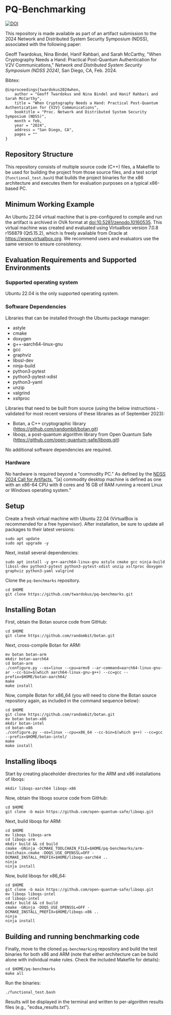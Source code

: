 # PQ-Benchmarking

[![DOI](https://zenodo.org/badge/DOI/10.5281/zenodo.10158032.svg)](https://doi.org/10.5281/zenodo.10158032)

This repository is made available as part of an artifact submission to the 2024 Network and Distributed 
System Security Symposium (NDSS), associated with the following paper:

Geoff Twardokus, Nina Bindel, Hanif Rahbari, and Sarah McCarthy, "When Cryptography Needs a Hand: Practical Post-Quantum Authentication for V2V Communications," _Network and Distributed System Security Symposium (NDSS 2024)_, San Diego, CA, Feb. 2024.

Bibtex:

    @inproceedings{twardokus2024when,
        author = "Geoff Twardokus and Nina Bindel and Hanif Rahbari and Sarah McCarthy",
        title = "When Cryptography Needs a Hand: Practical Post-Quantum Authentication for {V2V} Communications",
        booktitle = "Proc. Network and Distributed System Security Symposium (NDSS)",
        month = feb,
        year = "2024",
        address = "San Diego, CA",
        pages = ""
    }

## Repository Structure
This repository consists of multiple source code (C++) files, a Makefile to be used for building the project from those
source files, and a test script (`functional_test.bash`) that builds the project binaries for the x86 architecture and 
executes them for evaluation purposes on a typical x86-based PC.

## Minimum Working Example
An Ubuntu 22.04 virtual machine that is pre-configured to compile and run the artifact is archived in OVA format
at [doi:10.5281/zenodo.10160535](https://doi.org/10.5281/zenodo.10160535). This virtual machine was
created and evaluated using Virtualbox version 7.0.8 r156879 (Qt5.15.2), which is freely available from Oracle at
https://www.virtualbox.org. We recommend users and evaluators use the same version to ensure consistency.

## Evaluation Requirements and Supported Environments

### Supported operating system
Ubuntu 22.04 is the only supported operating system.

### Software Dependencies
Libraries that can be installed through the Ubuntu package manager:
- astyle
- cmake
- doxygen
- g++-aarch64-linux-gnu  
- gcc
- graphviz
- libssl-dev
- ninja-build
- python3-pytest
- python3-pytest-xdist
- python3-yaml
- unzip
- valgrind
- xsltproc

Libraries that need to be built from source (using the below instructions - validated for most recent versions 
of these libraries as of September 2023):
- Botan, a C++ cryptographic library (https://github.com/randombit/botan.git)
- liboqs, a post-quantum algorithm library from Open Quantum Safe (https://github.com/open-quantum-safe/liboqs.git)

No additional software dependencies are required.

### Hardware
No hardware is required beyond a "commodity PC." As defined by the
[NDSS 2024 Call for Artifacts](https://web.archive.org/web/20230930035437/https://secartifacts.github.io/ndss2024/call),
"[a] commodity desktop machine is defined as one with an x86-64 CPU with 8 cores and 16 GB of RAM running a recent Linux
or Windows operating system."

## Setup
Create a fresh virtual machine with Ubuntu 22.04 (VirtualBox is recommended for a free hypervisor). After installation, be sure to update all packages to their latest versions:

    sudo apt update
    sudo apt upgrade -y

Next, install several dependencies:

    sudo apt install -y g++-aarch64-linux-gnu astyle cmake gcc ninja-build libssl-dev python3-pytest python3-pytest-xdist unzip xsltproc doxygen graphviz python3-yaml valgrind

Clone the `pq-benchmarks` repository.

    cd $HOME
    git clone https://github.com/twardokus/pq-benchmarks.git

## Installing Botan
First, obtain the Botan source code from GitHub:
    
    cd $HOME
    git clone https://github.com/randombit/botan.git

Next, cross-compile Botan for ARM:
    
    mv botan botan-arm
    mkdir botan-aarch64
    cd botan-arm
    ./configure.py --os=linux --cpu=armv8 --ar-command=aarch64-linux-gnu-ar --cc-bin=$(which aarch64-linux-gnu-g++) --cc=gcc --prefix=$HOME/botan-aarch64/
    make
    make install

Now, compile Botan for x86_64 (you will need to clone the Botan source repository again, as included in the command sequence below):

    cd $HOME
    git clone https://github.com/randombit/botan.git
    mv botan botan-x86
    mkdir botan-intel
    cd botan-x86
    ./configure.py --os=linux --cpu=x86_64 --cc-bin=$(which g++) --cc=gcc --prefix=$HOME/botan-intel/
    make
    make install

## Installing liboqs

Start by creating placeholder directories for the ARM and x86 installations of liboqs:

    mkdir liboqs-aarch64 liboqs-x86

Now, obtain the liboqs source code from GitHub:

    cd $HOME
    git clone -b main https://github.com/open-quantum-safe/liboqs.git

Next, build liboqs for ARM:

    cd $HOME
    mv liboqs liboqs-arm 
    cd liboqs-arm
    mkdir build && cd build
    cmake -GNinja -DCMAKE_TOOLCHAIN_FILE=$HOME/pq-benchmarks/arm-toolchain.cmake -DOQS_USE_OPENSSL=OFF -DCMAKE_INSTALL_PREFIX=$HOME/liboqs-aarch64 ..
    ninja
    ninja install

Now, build liboqs for x86_64:

    cd $HOME
    git clone -b main https://github.com/open-quantum-safe/liboqs.git
    mv liboqs liboqs-intel
    cd liboqs-intel
    mkdir build && cd build
    cmake -GNinja -DOQS_USE_OPENSSL=OFF -DCMAKE_INSTALL_PREFIX=$HOME/liboqs-x86 ..
    ninja
    ninja install


## Building and running benchmarking code


Finally, move to the cloned `pq-benchmarking` repository and build the test binaries for both x86 and ARM (note that either architecture can be build alone with individual make rules. Check the included Makefile for details):

    cd $HOME/pq-benchmarks
    make all

Run the binaries:

    ./functional_test.bash

Results will be displayed in the terminal and written to per-algorithm results files (e.g., "ecdsa_results.txt").
